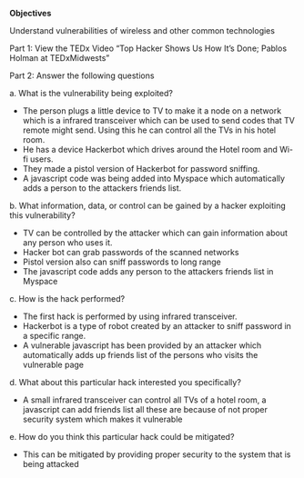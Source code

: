 
**Objectives**

Understand vulnerabilities of wireless and other common technologies

Part 1: View the TEDx Video “Top Hacker Shows Us How It’s Done; Pablos Holman at TEDxMidwests”

Part 2: Answer the following questions

a. What is the vulnerability being exploited?
- The person plugs a little device to TV to make it a node on a network which is a infrared transceiver 
which can be used to send codes that TV remote might send.
Using this he can control all the TVs in his hotel room.
- He has a device Hackerbot which drives around the Hotel room and Wi-fi users.
- They made a pistol version of Hackerbot for password sniffing.
- A javascript code was being added into Myspace which automatically adds a person to the attackers 
friends list.

b. What information, data, or control can be gained by a hacker exploiting this vulnerability?
- TV can be controlled by the attacker which can gain information about any person who uses it.
- Hacker bot can grab passwords of the scanned networks
- Pistol version also can sniff passwords to long range
- The javascript code adds any person to the attackers friends list in Myspace

c. How is the hack performed?
- The first hack is performed by using infrared transceiver.
- Hackerbot is a type of robot created by an attacker to sniff password in a specific range.
- A vulnerable javascript has been provided by an attacker which automatically adds up friends list of 
the persons who visits the vulnerable page

d. What about this particular hack interested you specifically?
- A small infrared transceiver can control all TVs of a hotel room, a javascript can add friends list all 
these are because of not proper security system which makes it vulnerable

e. How do you think this particular hack could be mitigated?
- This can be mitigated by providing proper security to the system that is being attacked
